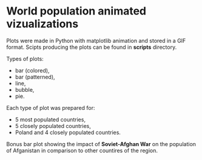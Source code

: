 # World population animated vizualizations

Plots were made in Python with matplotlib animation and stored in a GIF format. Scipts producing the plots can be found in **scripts** directory.

Types of plots:
- bar (colored),
- bar (patterned),
- line,
- bubble,
- pie.

Each type of plot was prepared for:
- 5 most populated countries,
- 5 closely populated countries,
- Poland and 4 closely populated countries.

Bonus bar plot showing the impact of **Soviet-Afghan War** on the population of Afganistan in comparison to other countires of the region.
